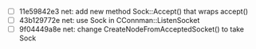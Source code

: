 - [ ] 11e59842e3 net: add new method Sock::Accept() that wraps accept()
- [ ] 43b129772e net: use Sock in CConnman::ListenSocket
- [ ] 9f04449a8e net: change CreateNodeFromAcceptedSocket() to take Sock